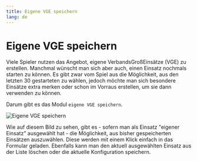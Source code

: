 ```yaml
---
title: Eigene VGE speichern
lang: de
---
```


# Eigene VGE speichern
Viele Spieler nutzen das Angebot, eigene VerbandsGroßEinsätze (VGE) zu erstellen. Manchmal wünscht man sich aber auch, einen Einsatz nochmals starten zu können. Es gibt zwar vom Spiel aus die Möglichkeit, aus den letzten 30 gestarteten zu wählen, jedoch möchte man sich besondere Einsätze extra merken oder schon im Vorraus erstellen, um sie dann verwenden zu können.

Darum gibt es das Modul `eigene VGE speichern`.

![Eigene VGE speichern](/modules/saveVGE/dropdown.png)

Wie auf diesem Bild zu sehen, gibt es - sofern man als Einsatz "eigener Einsatz" ausgewählt hat - die Möglichkeit, aus bisher gespeicherten Einsätzen auszuwählen. Diese werden mit einem Klick einfach in das Formular geladen. Ebenfalls kann man den aktuell ausgewählten Einsatz aus der Liste löschen oder die aktuelle Konfiguration speichern. 
